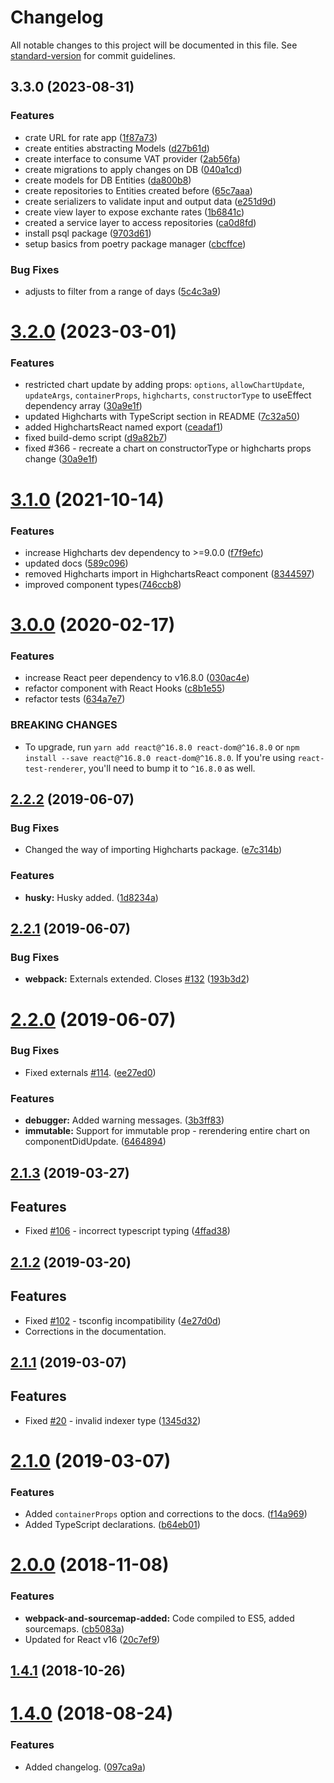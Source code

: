 # Changelog

All notable changes to this project will be documented in this file. See [standard-version](https://github.com/conventional-changelog/standard-version) for commit guidelines.

## 3.3.0 (2023-08-31)


### Features

* crate URL for rate app ([1f87a73](https://github.com/highcharts/highcharts-react/commit/1f87a7367902f11f2a5cd6159c7d490fa5f54252))
* create entities abstracting Models ([d27b61d](https://github.com/highcharts/highcharts-react/commit/d27b61d87b5b335277286aaf8fd0c537a7b24d26))
* create interface to consume VAT provider ([2ab56fa](https://github.com/highcharts/highcharts-react/commit/2ab56fa376f67489fe9e500e285c0c021d47ef0a))
* create migrations to apply changes on DB ([040a1cd](https://github.com/highcharts/highcharts-react/commit/040a1cd392fe144e28202af1b9c809d08768b645))
* create models for DB Entities ([da800b8](https://github.com/highcharts/highcharts-react/commit/da800b8eb9cd9bbbdcf108a25fc4a33cca60452d))
* create repositories to Entities created before ([65c7aaa](https://github.com/highcharts/highcharts-react/commit/65c7aaa5da2f3cecfa5dc7efc7059353073bd7fb))
* create serializers to validate input and output data ([e251d9d](https://github.com/highcharts/highcharts-react/commit/e251d9d80e9f664bb6921d428a4512147138ea3c))
* create view layer to expose exchante rates ([1b6841c](https://github.com/highcharts/highcharts-react/commit/1b6841cb5e3248178b02fd0028a635eac154d332))
* created a service layer to access repositories ([ca0d8fd](https://github.com/highcharts/highcharts-react/commit/ca0d8fdf6c7c3fc3b5faa63dd7616d6c670006d0))
* install psql package ([9703d61](https://github.com/highcharts/highcharts-react/commit/9703d61ec6ac01f4d34f2149cfc5a7e25a79da97))
* setup basics from poetry package manager ([cbcffce](https://github.com/highcharts/highcharts-react/commit/cbcffcee578279766a06e848ef326324f619fbc8))


### Bug Fixes

* adjusts to filter from a range of days ([5c4c3a9](https://github.com/highcharts/highcharts-react/commit/5c4c3a9ff8b63ef75b9349f1445080b8fb4f4987))

# [3.2.0](https://github.com/highcharts/highcharts-react/compare/v3.1.0...v3.2.0) (2023-03-01)

### Features

* restricted chart update by adding props: `options`, `allowChartUpdate`, `updateArgs`, `containerProps`, `highcharts`, `constructorType` to useEffect dependency array ([30a9e1f](https://github.com/highcharts/highcharts-react/commit/30a9e1f))
* updated Highcharts with TypeScript section in README ([7c32a50](https://github.com/highcharts/highcharts-react/commit/7c32a50))
* added HighchartsReact named export ([ceadaf1](https://github.com/highcharts/highcharts-react/commit/ceadaf1))
* fixed build-demo script ([d9a82b7](https://github.com/highcharts/highcharts-react/commit/d9a82b7))
* fixed #366 - recreate a chart on constructorType or highcharts props change ([30a9e1f](https://github.com/highcharts/highcharts-react/commit/30a9e1f))

# [3.1.0](https://github.com/highcharts/highcharts-react/compare/v3.0.0...v3.1.0) (2021-10-14)

### Features

* increase Highcharts dev dependency to >=9.0.0 ([f7f9efc](https://github.com/highcharts/highcharts-react/commit/f7f9efc))
* updated docs ([589c096](https://github.com/highcharts/highcharts-react/commit/589c096))
* removed Highcharts import in HighchartsReact component ([8344597](https://github.com/highcharts/highcharts-react/commit/8344597))
* improved component types([746ccb8](https://github.com/highcharts/highcharts-react/commit/746ccb8))

<a name="3.0.0"></a>
# [3.0.0](https://github.com/highcharts/highcharts-react/compare/v2.2.2...v3.0.0) (2020-02-17)


### Features

* increase React peer dependency to v16.8.0 ([030ac4e](https://github.com/highcharts/highcharts-react/commit/030ac4e))
* refactor component with React Hooks ([c8b1e55](https://github.com/highcharts/highcharts-react/commit/c8b1e55))
* refactor tests ([634a7e7](https://github.com/highcharts/highcharts-react/commit/25f5ecb))


### BREAKING CHANGES

* To upgrade, run `yarn add react@^16.8.0 react-dom@^16.8.0` or `npm install --save react@^16.8.0 react-dom@^16.8.0`.
If you're using `react-test-renderer`, you'll need to bump it to `^16.8.0` as well.



<a name="2.2.2"></a>
## [2.2.2](https://github.com/highcharts/highcharts-react/compare/v2.2.1...v2.2.2) (2019-06-07)


### Bug Fixes

* Changed the way of importing Highcharts package. ([e7c314b](https://github.com/highcharts/highcharts-react/commit/e7c314b))


### Features

* **husky:** Husky added. ([1d8234a](https://github.com/highcharts/highcharts-react/commit/1d8234a))



<a name="2.2.1"></a>
## [2.2.1](https://github.com/highcharts/highcharts-react/compare/v2.2.0...v2.2.1) (2019-06-07)


### Bug Fixes

* **webpack:** Externals extended. Closes [#132](https://github.com/highcharts/highcharts-react/issues/132) ([193b3d2](https://github.com/highcharts/highcharts-react/commit/193b3d2))



<a name="2.2.0"></a>
# [2.2.0](https://github.com/highcharts/highcharts-react/compare/v2.1.3...v2.2.0) (2019-06-07)


### Bug Fixes

* Fixed externals [#114](https://github.com/highcharts/highcharts-react/issues/114). ([ee27ed0](https://github.com/highcharts/highcharts-react/commit/ee27ed0))


### Features

* **debugger:** Added warning messages. ([3b3ff83](https://github.com/highcharts/highcharts-react/commit/3b3ff83))
* **immutable:** Support for immutable prop - rerendering entire chart on componentDidUpdate. ([6464894](https://github.com/highcharts/highcharts-react/commit/6464894))



<a name="2.1.3"></a>
## [2.1.3](https://github.com/highcharts/highcharts-react/compare/v2.1.2...v2.1.3) (2019-03-27)


## Features

* Fixed [#106](https://github.com/highcharts/highcharts-react/issues/106) -  incorrect typescript typing  ([4ffad38](https://github.com/highcharts/highcharts-react/commit/4ffad38))



<a name="2.1.2"></a>
## [2.1.2](https://github.com/highcharts/highcharts-react/compare/v2.1.1...v2.1.2) (2019-03-20)


## Features

* Fixed [#102](https://github.com/highcharts/highcharts-react/issues/102) -  tsconfig incompatibility  ([4e27d0d](https://github.com/highcharts/highcharts-react/commit/4e27d0d))
* Corrections in the documentation.



<a name="2.1.1"></a>
## [2.1.1](https://github.com/highcharts/highcharts-react/compare/v2.1.0...v2.1.1) (2019-03-07)


## Features

* Fixed [#20](https://github.com/highcharts/highcharts-react/issues/20) - invalid indexer type  ([1345d32](https://github.com/highcharts/highcharts-react/commit/1345d32))



<a name="2.1.0"></a>
# [2.1.0](https://github.com/highcharts/highcharts-react/compare/v2.0.0...v2.1.0) (2019-03-07)


### Features

* Added `containerProps` option and corrections to the docs.  ([f14a969](https://github.com/highcharts/highcharts-react/commit/f14a969))
* Added TypeScript declarations. ([b64eb01](https://github.com/highcharts/highcharts-react/commit/b64eb01))



<a name="2.0.0"></a>
# [2.0.0](https://github.com/highcharts/highcharts-react/compare/v1.5.1...v2.0.0) (2018-11-08)


### Features

* **webpack-and-sourcemap-added:** Code compiled to ES5, added sourcemaps. ([cb5083a](https://github.com/highcharts/highcharts-react/commit/cb5083a))
* Updated for React v16 ([20c7ef9](https://github.com/highcharts/highcharts-react/commit/20c7ef9))



<a name="1.4.1"></a>
## [1.4.1](https://github.com/highcharts/highcharts-react/compare/v1.4.0...v1.4.1) (2018-10-26)



<a name="1.4.0"></a>
# [1.4.0](https://github.com/highcharts/highcharts-react/compare/v1.3.2...v1.4.0) (2018-08-24)


### Features

* Added changelog. ([097ca9a](https://github.com/highcharts/highcharts-react/commit/097ca9a))
